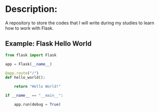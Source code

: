 # Description:

A repository to store the codes that I will write during my studies to learn how to work with Flask.

## Example: Flask Hello World

```python
from flask import Flask

app = Flask(__name__)

@app.route("/")
def hello_world():

    return "Hello World!"

if __name__ == "__main__":

    app.run(debug = True)
```